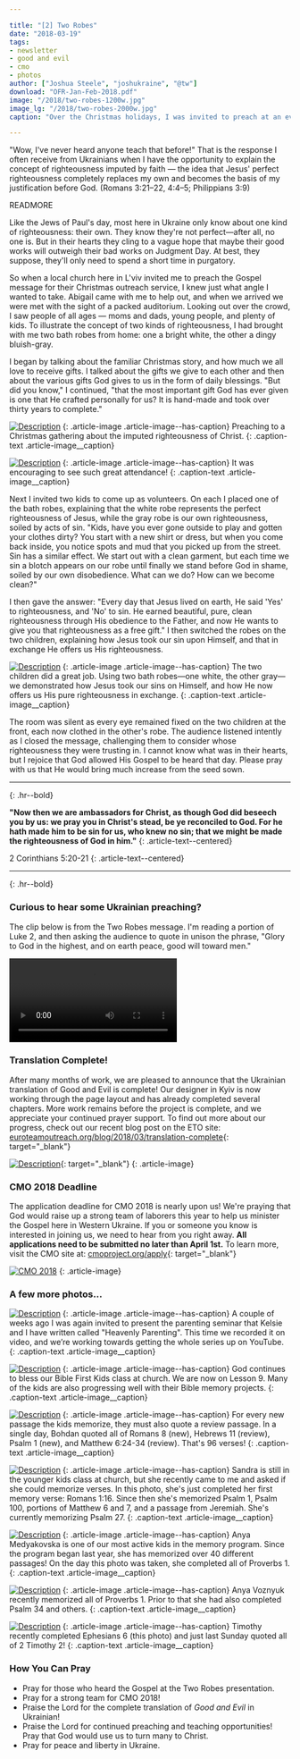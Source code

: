 ```yaml
---

title: "[2] Two Robes"
date: "2018-03-19"
tags:
- newsletter
- good and evil
- cmo
- photos
author: ["Joshua Steele", "joshukraine", "@tw"]
download: "OFR-Jan-Feb-2018.pdf"
image: "/2018/two-robes-1200w.jpg"
image_lg: "/2018/two-robes-2000w.jpg"
caption: "Over the Christmas holidays, I was invited to preach at an evangelistic service here in L'viv. My message that day was called \"Two Robes\" and focused on the need for Christ's imputed righteousness as a basis for salvation."

---
```


"Wow, I've never heard anyone teach that before!" That is the response I often receive from Ukrainians when I have the opportunity to explain the concept of righteousness imputed by faith — the idea that Jesus' perfect righteousness completely replaces my own and becomes the basis of my justification before God. (Romans 3:21–22, 4:4–5; Philippians 3:9)

READMORE

Like the Jews of Paul's day, most here in Ukraine only know about one kind of righteousness: their own. They know they're not perfect—after all, no one is. But in their hearts they cling to a vague hope that maybe their good works will outweigh their bad works on Judgment Day. At best, they suppose, they'll only need to spend a short time in purgatory.

So when a local church here in L'viv invited me to preach the Gospel message for their Christmas outreach service, I knew just what angle I wanted to take. Abigail came with me to help out, and when we arrived we were met with the sight of a packed auditorium. Looking out over the crowd, I saw people of all ages — moms and dads, young people, and plenty of kids. To illustrate the concept of two kinds of righteousness, I had brought with me two bath robes from home: one a bright white, the other a dingy bluish-gray.

I began by talking about the familiar Christmas story, and how much we all love to receive gifts. I talked about the gifts we give to each other and then about the various gifts God gives to us in the form of daily blessings. "But did you know," I continued, "that the most important gift God has ever given is one that He crafted personally for us? It is hand-made and took over thirty years to complete."

[![Description](https://d21yo20tm8bmc2.cloudfront.net/2018/two-robes-joshua1-550w.jpg)](https://d21yo20tm8bmc2.cloudfront.net/2018/two-robes-joshua1-2000w.jpg)
{: .article-image .article-image--has-caption}
Preaching to a Christmas gathering about the imputed righteousness of Christ.
{: .caption-text .article-image__caption}

[![Description](https://d21yo20tm8bmc2.cloudfront.net/2018/two-robes-reading-crowd-550w.jpg)](https://d21yo20tm8bmc2.cloudfront.net/2018/two-robes-reading-crowd-960w.jpg)
{: .article-image .article-image--has-caption}
It was encouraging to see such great attendance!
{: .caption-text .article-image__caption}

Next I invited two kids to come up as volunteers. On each I placed one of the bath robes, explaining that the white robe represents the perfect righteousness of Jesus, while the gray robe is our own righteousness, soiled by acts of sin. "Kids, have you ever gone outside to play and gotten your clothes dirty? You start with a new shirt or dress, but when you come back inside, you notice spots and mud that you picked up from the street. Sin has a similar effect. We start out with a clean garment, but each time we sin a blotch appears on our robe until finally we stand before God in shame, soiled by our own disobedience. What can we do? How can we become clean?"

I then gave the answer: "Every day that Jesus lived on earth, He said 'Yes' to righteousness, and 'No' to sin. He earned beautiful, pure, clean righteousness through His obedience to the Father, and now He wants to give you that righteousness as a free gift." I then switched the robes on the two children, explaining how Jesus took our sin upon Himself, and that in exchange He offers us His righteousness.

[![Description](https://d21yo20tm8bmc2.cloudfront.net/2018/two-robes-joshua2-550w.jpg)](https://d21yo20tm8bmc2.cloudfront.net/2018/two-robes-joshua2-960w.jpg)
{: .article-image .article-image--has-caption}
The two children did a great job. Using two bath robes—one white, the other gray—we demonstrated how Jesus took our sins on Himself, and how He now offers us His pure righteousness in exchange.
{: .caption-text .article-image__caption}

The room was silent as every eye remained fixed on the two children at the front, each now clothed in the other's robe. The audience listened intently as I closed the message, challenging them to consider whose righteousness they were trusting in. I cannot know what was in their hearts, but I rejoice that God allowed His Gospel to be heard that day. Please pray with us that He would bring much increase from the seed sown.

---
{: .hr--bold}

**"Now then we are ambassadors for Christ, as though God did beseech you by us: we pray you in Christ's stead, be ye reconciled to God. For he hath made him to be sin for us, who knew no sin; that we might be made the righteousness of God in him."**
{: .article-text--centered}

2 Corinthians 5:20-21
{: .article-text--centered}

---
{: .hr--bold}

### Curious to hear some Ukrainian preaching?

The clip below is from the Two Robes message. I'm reading a portion of Luke 2, and then asking the audience to quote in unison the phrase, "Glory to God in the highest, and on earth peace, good will toward men."

<video controls>
  <source src="https://d21yo20tm8bmc2.cloudfront.net/2018/two-robes-reading.mov" type="video/mp4">
Your browser does not support the video tag.
</video>

### Translation Complete!

After many months of work, we are pleased to announce that the Ukrainian translation of Good and Evil is complete! Our designer in Kyiv is now working through the page layout and has already completed several chapters. More work remains before the project is complete, and we appreciate your continued prayer support. To find out more about our progress, check out our recent blog post on the ETO site:
<span class="text-truncate">
[euroteamoutreach.org/blog/2018/03/translation-complete](https://euroteamoutreach.org/blog/2018/03/translation-complete/){: target="_blank"}
</span>

[![Description](https://d21yo20tm8bmc2.cloudfront.net/2018/ge-ukr-550h.png)](https://euroteamoutreach.org/blog/2018/03/translation-complete/){: target="_blank"}
{: .article-image}

### CMO 2018 Deadline

The application deadline for CMO 2018 is nearly upon us! We're praying that God would raise up a strong team of laborers this year to help us minister the Gospel here in Western Ukraine. If you or someone you know is interested in joining us, we need to hear from you right away. **All applications need to be submitted no later than April 1st.** To learn more, visit the CMO site at:
[cmoproject.org/apply](https://cmoproject.org/apply/){: target="_blank"}

[![CMO 2018](https://d21yo20tm8bmc2.cloudfront.net/2017/11/cmo-logo-full-300w.png)](https://cmoproject.org/apply/)
{: .article-image}

### A few more photos...

[![Description](https://d21yo20tm8bmc2.cloudfront.net/2018/parenting-seminar-video-550w.jpg)](https://d21yo20tm8bmc2.cloudfront.net/2018/parenting-seminar-video-2000w.jpg)
{: .article-image .article-image--has-caption}
A couple of weeks ago I was again invited to present the parenting seminar that Kelsie and I have written called "Heavenly Parenting". This time we recorded it on video, and we’re working towards getting the whole series up on YouTube.
{: .caption-text .article-image__caption}

[![Description](https://d21yo20tm8bmc2.cloudfront.net/2018/bf-kids-550w.jpg)](https://d21yo20tm8bmc2.cloudfront.net/2018/bf-kids-2000w.jpg)
{: .article-image .article-image--has-caption}
God continues to bless our Bible First Kids class at church. We are now on Lesson 9. Many of the kids are also progressing well with their Bible memory projects.
{: .caption-text .article-image__caption}

[![Description](https://d21yo20tm8bmc2.cloudfront.net/2018/bohdan-verses-550w.jpg)](https://d21yo20tm8bmc2.cloudfront.net/2018/bohdan-verses-2000w.jpg)
{: .article-image .article-image--has-caption}
For every new passage the kids memorize, they must also quote a review passage. In a single day, Bohdan quoted all of Romans 8 (new), Hebrews 11 (review), Psalm 1 (new), and Matthew 6:24-34 (review). That's 96 verses!
{: .caption-text .article-image__caption}

[![Description](https://d21yo20tm8bmc2.cloudfront.net/2018/sandra-verses-550w.jpg)](https://d21yo20tm8bmc2.cloudfront.net/2018/sandra-verses-1932w.jpg)
{: .article-image .article-image--has-caption}
Sandra is still in the younger kids class at church, but she recently came to me and asked if she could memorize verses. In this photo, she's just completed her first memory verse: Romans 1:16. Since then she's memorized Psalm 1, Psalm 100, portions of Matthew 6 and 7, and a passage from Jeremiah. She's currently memorizing Psalm 27.
{: .caption-text .article-image__caption}

[![Description](https://d21yo20tm8bmc2.cloudfront.net/2018/anya-prov1-550h.jpg)](https://d21yo20tm8bmc2.cloudfront.net/2018/anya-prov1-2000h.jpg)
{: .article-image .article-image--has-caption}
Anya Medyakovska is one of our most active kids in the memory program. Since the program began last year, she has memorized over 40 different passages! On the day this photo was taken, she completed all of Proverbs 1.
{: .caption-text .article-image__caption}

[![Description](https://d21yo20tm8bmc2.cloudfront.net/2018/anya-voznyuk-prov1-550h.jpg)](https://d21yo20tm8bmc2.cloudfront.net/2018/anya-voznyuk-prov1-2000h.jpg)
{: .article-image .article-image--has-caption}
Anya Voznyuk recently memorized all of Proverbs 1. Prior to that she had also completed Psalm 34 and others.
{: .caption-text .article-image__caption}

[![Description](https://d21yo20tm8bmc2.cloudfront.net/2018/timothy-eph6-550w.jpg)](https://d21yo20tm8bmc2.cloudfront.net/2018/timothy-eph6-2000w.jpg)
{: .article-image .article-image--has-caption}
Timothy recently completed Ephesians 6 (this photo) and just last Sunday quoted all of 2 Timothy 2!
{: .caption-text .article-image__caption}

### How You Can Pray

* Pray for those who heard the Gospel at the Two Robes presentation.
* Pray for a strong team for CMO 2018!
* Praise the Lord for the complete translation of *Good and Evil* in Ukrainian!
* Praise the Lord for continued preaching and teaching opportunities! Pray that God would use us to turn many to Christ.
* Pray for peace and liberty in Ukraine.
